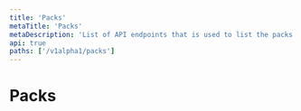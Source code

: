 ```yaml
---
title: 'Packs'
metaTitle: 'Packs'
metaDescription: 'List of API endpoints that is used to list the packs of a repository'
api: true
paths: ['/v1alpha1/packs']
---
```


# Packs
